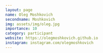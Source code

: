 ```yaml
---
layout: page
name: Oleg Moshkovich
secondname: Moshkovich
img: assets/img/oleg.jpg
importance: 10
category: participant
website: https://olegmoshkovich.github.io
instagram: instagram.com/olegmoshkovich
---
```


